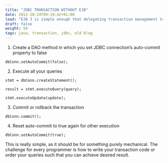 ```yaml
---
title: "JDBC TRANSACTION WITHOUT EJB"
date: 2012-10-24T09:19:42+01:00
lead: "EJB 3 is simple enough that delegating transaction management to it only cost little in creating and annotating an EJB business interface method. However, if you want to skip EJB altogether yet ensure all queries get executed inside a transaction, here’s a quick way"
draft: false
weight: 50
tags: java, transaction, jdbc, old blog
---
```



1. Create a DAO method in which you set JDBC connection’s auto-commit property to false

```
dbConn.setAutoCommit(false);
```


2. Execute all your queries

```
stmt = dbConn.createStatement();

result = stmt.executeQuery(query);

stmt.executeUpdate(update);
```

3. Commit or rollback the transaction

```
dbConn.commit();
```

4. Reset auto-commit to true again for other execution

```
dbConn.setAutoCommit(true);
```
 

This is really simple, as it should be for something purely mechanical. The challenge for every programmer is how to write your transaction code or order your queries such that you can achieve desired result.